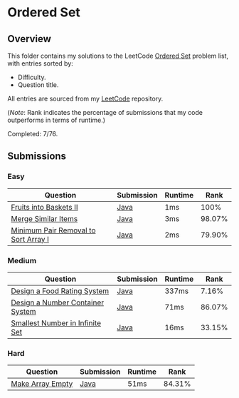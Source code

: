 # Ordered Set

## Overview
This folder contains my solutions to the LeetCode [Ordered Set](https://leetcode.com/problem-list/ordered-set/) problem list,
with entries sorted by:
- Difficulty.
- Question title.

All entries are sourced from my [LeetCode](https://github.com/shumarb/leetcode) repository.

(*Note*: Rank indicates the percentage of submissions that my code outperforms in terms of runtime.)

Completed: 7/76.

## Submissions
### Easy
| Question                                                                                                                | Submission                                                                                              | Runtime | Rank   |
|-------------------------------------------------------------------------------------------------------------------------|---------------------------------------------------------------------------------------------------------|---------|--------|
| [Fruits into Baskets II](https://leetcode.com/problems/fruits-into-baskets-ii/description/)                             | [Java](https://github.com/shumarb/leetcode/blob/main/submissions/FruitsIntoBasketsTwo.java)             | 1ms     | 100%   |
| [Merge Similar Items](https://leetcode.com/problems/merge-similar-items/description/)                                   | [Java](https://github.com/shumarb/leetcode/blob/main/submissions/MergeSimilarItems.java)                | 3ms     | 98.07% |
| [Minimum Pair Removal to Sort Array I](https://leetcode.com/problems/minimum-pair-removal-to-sort-array-i/description/) | [Java](https://github.com/shumarb/leetcode/blob/main/submissions/MinimumPairRemovalToSortArrayOne.java) | 2ms     | 79.90% |

### Medium
| Question                                                                                                              | Submission                                                                                                             | Runtime | Rank   |
|-----------------------------------------------------------------------------------------------------------------------|------------------------------------------------------------------------------------------------------------------------|---------|--------|
| [Design a Food Rating System](https://leetcode.com/problems/design-a-food-rating-system/description/)                 | [Java](https://github.com/shumarb/leetcode/blob/main/submissions/FoodRatings.java)                                     | 337ms   | 7.16%  |
| [Design a Number Container System](https://leetcode.com/problems/design-a-number-container-system/description/)       | [Java](https://github.com/shumarb/leetcode/blob/main/submissions/NumberContainers.java)                                | 71ms    | 86.07% |
| [Smallest Number in Infinite Set](https://leetcode.com/problems/smallest-number-in-infinite-set/description/)         | [Java](https://github.com/shumarb/leetcode/blob/main/submissions/SmallestInfiniteSet.java)                             | 16ms    | 33.15% |

### Hard
| Question                                                                                                                                       | Submission                                                                                                         | Runtime | Rank   |
|------------------------------------------------------------------------------------------------------------------------------------------------|--------------------------------------------------------------------------------------------------------------------|---------|--------|
| [Make Array Empty](https://leetcode.com/problems/make-array-empty/description/)                                                                | [Java](https://github.com/shumarb/leetcode/blob/main/submissions/MakeArrayEmpty.java)                              | 51ms    | 84.31% |
